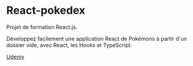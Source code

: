 # React-pokedex

Projet de formation React.js.

Développez facilement une application React de Pokémons à partir d'un dossier vide, avec React, les Hooks et TypeScript.

[Udemy](https://www.udemy.com/course/reactjs-tutorial-francais-authentication-api-rest-autocomplete-router/)
